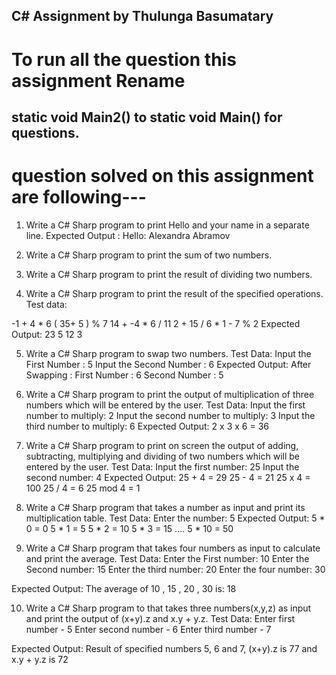 ## C# Assignment  by Thulunga Basumatary

# To run all the question this assignment Rename 

## static void Main2() to static void Main() for questions.

# question solved on this assignment are following---


1. Write a C# Sharp program to print Hello and your name in a separate line. 
Expected Output :
Hello: Alexandra Abramov


2. Write a C# Sharp program to print the sum of two numbers. 


3. Write a C# Sharp program to print the result of dividing two numbers. 


4. Write a C# Sharp program to print the result of the specified operations. 
Test data:

-1 + 4 * 6
( 35+ 5 ) % 7
14 + -4 * 6 / 11
2 + 15 / 6 * 1 - 7 % 2
Expected Output:
23
5
12
3


5. Write a C# Sharp program to swap two numbers. 
Test Data:
Input the First Number : 5
Input the Second Number : 6
Expected Output:
After Swapping :
First Number : 6
Second Number : 5


6. Write a C# Sharp program to print the output of multiplication of three numbers which will be entered by the user. 
Test Data:
Input the first number to multiply: 2
Input the second number to multiply: 3
Input the third number to multiply: 6
Expected Output:
2 x 3 x 6 = 36


7. Write a C# Sharp program to print on screen the output of adding, subtracting, multiplying and dividing of two numbers which will be entered by the user. 
Test Data:
Input the first number: 25
Input the second number: 4
Expected Output:
25 + 4 = 29
25 - 4 = 21
25 x 4 = 100
25 / 4 = 6
25 mod 4 = 1


8. Write a C# Sharp program that takes a number as input and print its multiplication table. 
Test Data:
Enter the number: 5
Expected Output:
5 * 0 = 0
5 * 1 = 5
5 * 2 = 10
5 * 3 = 15
....
5 * 10 = 50


9. Write a C# Sharp program that takes four numbers as input to calculate and print the average. 
Test Data:
Enter the First number: 10
Enter the Second number: 15
Enter the third number: 20
Enter the four number: 30

Expected Output:
The average of 10 , 15 , 20 , 30 is: 18


10. Write a C# Sharp program to that takes three numbers(x,y,z) as input and print the output of (x+y).z and x.y + y.z. 
Test Data:
Enter first number - 5
Enter second number - 6
Enter third number - 7

Expected Output:
Result of specified numbers 5, 6 and 7, (x+y).z is 77 and x.y + y.z is 72